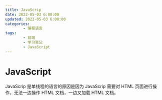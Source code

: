 ```yaml
---
title: JavaScrip
date: 2022-05-03 6:00:00
updated: 2022-05-03 6:00:00
categories:
        - 编程语言
tags:
        - 前端
        - 学习笔记
        - JavaScript
---
```


# JavaScript

JavaScrip 是单线程的语言的原因是因为 JavaScrip 需要对 HTML 页面进行操作，无法一边操作 HTML 文档，一边又加载 HTML 文档。